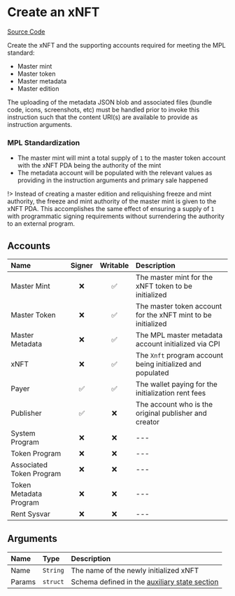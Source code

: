 # Create an xNFT

[Source Code](https://github.com/coral-xyz/xnft/blob/master/programs/xnft/src/instructions/create_app_xnft.rs)

Create the xNFT and the supporting accounts required for meeting the MPL standard:

- Master mint
- Master token
- Master metadata
- Master edition

The uploading of the metadata JSON blob and associated files (bundle code, icons, screenshots, etc) must be handled prior to invoke this instruction such that the content URI(s) are available to provide as instruction arguments.

### MPL Standardization

- The master mint will mint a total supply of `1` to the master token account with the xNFT PDA being the authority of the mint
- The metadata account will be populated with the relevant values as providing in the instruction arguments and primary sale happened

!> Instead of creating a master edition and reliquishing freeze and mint authority, the freeze and mint authority of the master mint is given to the xNFT PDA. This accomplishes the same effect of ensuring a supply of `1` with programmatic signing requirements without surrendering the authority to an external program.

## Accounts

| Name                     | Signer | Writable | Description                                                  |
| :----------------------- | :----: | :------: | :----------------------------------------------------------- |
| Master Mint              |   ❌   |    ✅    | The master mint for the xNFT token to be initialized         |
| Master Token             |   ❌   |    ✅    | The master token account for the xNFT mint to be initialized |
| Master Metadata          |   ❌   |    ✅    | The MPL master metadata account initialized via CPI          |
| xNFT                     |   ❌   |    ✅    | The `Xnft` program account being initialized and populated   |
| Payer                    |   ✅   |    ✅    | The wallet paying for the initialization rent fees           |
| Publisher                |   ✅   |    ❌    | The account who is the original publisher and creator        |
| System Program           |   ❌   |    ❌    | ---                                                          |
| Token Program            |   ❌   |    ❌    | ---                                                          |
| Associated Token Program |   ❌   |    ❌    | ---                                                          |
| Token Metadata Program   |   ❌   |    ❌    | ---                                                          |
| Rent Sysvar              |   ❌   |    ❌    | ---                                                          |

## Arguments

| Name   | Type     | Description                                                          |
| :----- | :------- | :------------------------------------------------------------------- |
| Name   | `String` | The name of the newly initialized xNFT                               |
| Params | `struct` | Schema defined in the [auxiliary state section](/state/auxiliary.md) |
